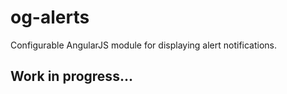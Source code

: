 # og-alerts
Configurable AngularJS module for displaying alert notifications.

## Work in progress...
